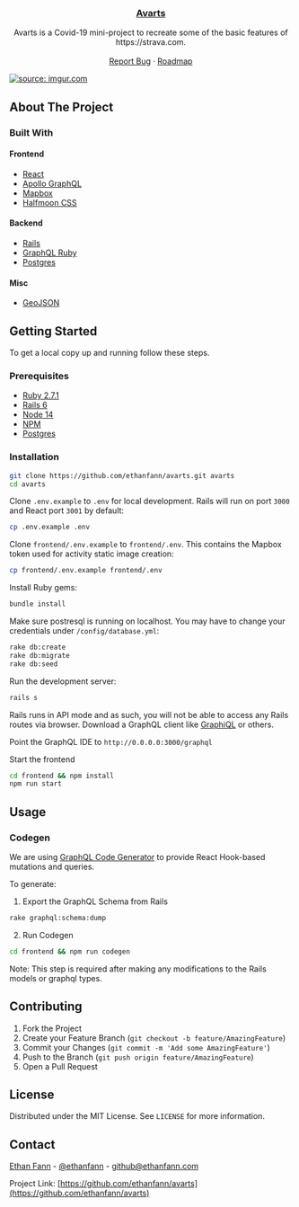 <!-- PROJECT LOGO -->
<br />
<p align="center">
  <a href="https://github.com/ethanfann/avarts">
  </a>

  <h3 align="center">	<a href="https://avarts.ethanfann.com">Avarts</a>
</h3>


  <p align="center">
		Avarts is a Covid-19 mini-project to recreate some of the basic features of https://strava.com.
    <br />
    <br />
    <a href="https://github.com/ethanfann/avarts/issues">Report Bug</a>
    ·
    <a href="https://trello.com/b/spuSqAyQ">Roadmap</a>
  </p>
</p>

<!-- ABOUT THE PROJECT -->


<a href="https://imgur.com/bP3Xszb"><img src="https://i.imgur.com/bP3Xszb.gif" title="source: imgur.com" /></a>

## About The Project

### Built With

#### Frontend

- [React](https://reactjs.org/)
- [Apollo GraphQL](https://www.apollographql.com/)
- [Mapbox](https://www.mapbox.com/)
- [Halfmoon CSS](https://www.gethalfmoon.com/docs/introduction/)

#### Backend

- [Rails](https://expressjs.com/)
- [GraphQL Ruby](https://graphql-ruby.org/)
- [Postgres](https://www.postgresql.org/)

#### Misc

- [GeoJSON](https://geojson.org/)

<!-- GETTING STARTED -->

## Getting Started

To get a local copy up and running follow these steps.

### Prerequisites

- [Ruby 2.7.1](https://www.ruby-lang.org/en/)
- [Rails 6](https://rubyonrails.org/)
- [Node 14](https://nodejs.org/en/)
- [NPM](https://www.npmjs.com/)
- [Postgres](https://www.postgresql.org/)

### Installation

```sh
git clone https://github.com/ethanfann/avarts.git avarts
cd avarts
```

Clone `.env.example` to `.env` for local development. Rails will run on port `3000` and React port `3001` by default:

```sh
cp .env.example .env
```

Clone `frontend/.env.example` to `frontend/.env`. This contains the Mapbox token used for activity static image creation:

```sh
cp frontend/.env.example frontend/.env
```

Install Ruby gems:

```sh
bundle install
```

Make sure postresql is running on localhost. You may have to change your credentials under `/config/database.yml`:

```sh
rake db:create
rake db:migrate
rake db:seed
```

Run the development server:

```sh
rails s
```

Rails runs in API mode and as such, you will not be able to access any Rails routes via browser. Download a GraphQL client like [GraphiQL](https://github.com/graphql/graphiql) or others.

Point the GraphQL IDE to `http://0.0.0.0:3000/graphql`

Start the frontend

```sh
cd frontend && npm install
npm run start
```

<!-- USAGE EXAMPLES -->

## Usage

### Codegen

We are using [GraphQL Code Generator](https://graphql-code-generator.com/) to provide React Hook-based mutations and queries.

To generate:

 1. Export the GraphQL Schema from Rails

```sh
rake graphql:schema:dump
```

2. Run Codegen

```sh
cd frontend && npm run codegen
```

Note: This step is required after making any modifications to the Rails models or graphql types.

<!-- CONTRIBUTING -->

## Contributing

1. Fork the Project
2. Create your Feature Branch (`git checkout -b feature/AmazingFeature`)
3. Commit your Changes (`git commit -m 'Add some AmazingFeature'`)
4. Push to the Branch (`git push origin feature/AmazingFeature`)
5. Open a Pull Request

<!-- LICENSE -->

## License

Distributed under the MIT License. See `LICENSE` for more information.

<!-- CONTACT -->

## Contact

[Ethan Fann](https://ethanfann.com) - [@ethanfann](https://twitter.com/ethancord) - github@ethanfann.com

Project Link: [https://github.com/ethanfann/avarts](https://github.com/ethanfann/avarts)

